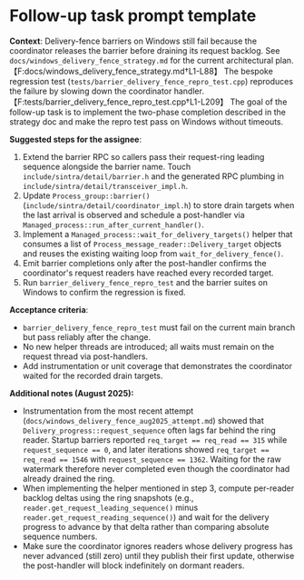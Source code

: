 # Follow-up task prompt template

**Context**: Delivery-fence barriers on Windows still fail because the coordinator releases the barrier before draining its request backlog. See `docs/windows_delivery_fence_strategy.md` for the current architectural plan.【F:docs/windows_delivery_fence_strategy.md†L1-L88】 The bespoke regression test (`tests/barrier_delivery_fence_repro_test.cpp`) reproduces the failure by slowing down the coordinator handler.【F:tests/barrier_delivery_fence_repro_test.cpp†L1-L209】 The goal of the follow-up task is to implement the two-phase completion described in the strategy doc and make the repro test pass on Windows without timeouts.

**Suggested steps for the assignee**:

1. Extend the barrier RPC so callers pass their request-ring leading sequence alongside the barrier name. Touch `include/sintra/detail/barrier.h` and the generated RPC plumbing in `include/sintra/detail/transceiver_impl.h`.
2. Update `Process_group::barrier()` (`include/sintra/detail/coordinator_impl.h`) to store drain targets when the last arrival is observed and schedule a post-handler via `Managed_process::run_after_current_handler()`.
3. Implement a `Managed_process::wait_for_delivery_targets()` helper that consumes a list of `Process_message_reader::Delivery_target` objects and reuses the existing waiting loop from `wait_for_delivery_fence()`.
4. Emit barrier completions only after the post-handler confirms the coordinator's request readers have reached every recorded target.
5. Run `barrier_delivery_fence_repro_test` and the barrier suites on Windows to confirm the regression is fixed.

**Acceptance criteria**:

* `barrier_delivery_fence_repro_test` must fail on the current main branch but pass reliably after the change.
* No new helper threads are introduced; all waits must remain on the request thread via post-handlers.
* Add instrumentation or unit coverage that demonstrates the coordinator waited for the recorded drain targets.

**Additional notes (August 2025):**

* Instrumentation from the most recent attempt (`docs/windows_delivery_fence_aug2025_attempt.md`) showed that
  `Delivery_progress::request_sequence` often lags far behind the ring reader. Startup barriers reported
  `req_target == req_read == 315` while `request_sequence == 0`, and later iterations showed
  `req_target == req_read == 1546` with `request_sequence == 1362`. Waiting for the raw watermark therefore
  never completed even though the coordinator had already drained the ring.
* When implementing the helper mentioned in step 3, compute per-reader backlog deltas using the ring snapshots
  (e.g., `reader.get_request_leading_sequence()` minus `reader.get_request_reading_sequence()`) and wait for the
  delivery progress to advance by that delta rather than comparing absolute sequence numbers.
* Make sure the coordinator ignores readers whose delivery progress has never advanced (still zero) until they
  publish their first update, otherwise the post-handler will block indefinitely on dormant readers.
